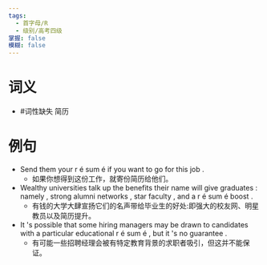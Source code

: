 ```yaml
---
tags:
  - 首字母/R
  - 级别/高考四级
掌握: false
模糊: false
---
```

# 词义
- #词性缺失 简历
# 例句
- Send them your r é sum é if you want to go for this job .
	- 如果你想得到这份工作，就寄份简历给他们。
- Wealthy universities talk up the benefits their name will give graduates : namely , strong alumni networks , star faculty , and a r é sum é boost .
	- 有钱的大学大肆宣扬它们的名声带给毕业生的好处:即强大的校友网、明星教员以及简历提升。
- It 's possible that some hiring managers may be drawn to candidates with a particular educational r é sum é , but it 's no guarantee .
	- 有可能一些招聘经理会被有特定教育背景的求职者吸引，但这并不能保证。
